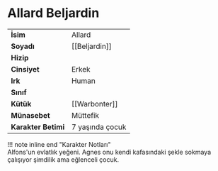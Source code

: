 # Allard Beljardin  
  
  
|  |  |  
|---|---|  
| **İsim** | Allard |  
| **Soyadı** | [[Beljardin]] |  
| **Hizip** |  |  
| **Cinsiyet** | Erkek |  
| **Irk** | Human |  
| **Sınıf** |  |  
| **Kütük** | [[Warbonter]] |  
| **Münasebet** | Müttefik |  
| **Karakter Betimi** | 7 yaşında çocuk |  
  
  
!!! note inline end "Karakter Notları"  
	Alfons'un evlatlık yeğeni. Agnes onu kendi kafasındaki şekle sokmaya çalışıyor şimdilik ama eğlenceli çocuk.  
  